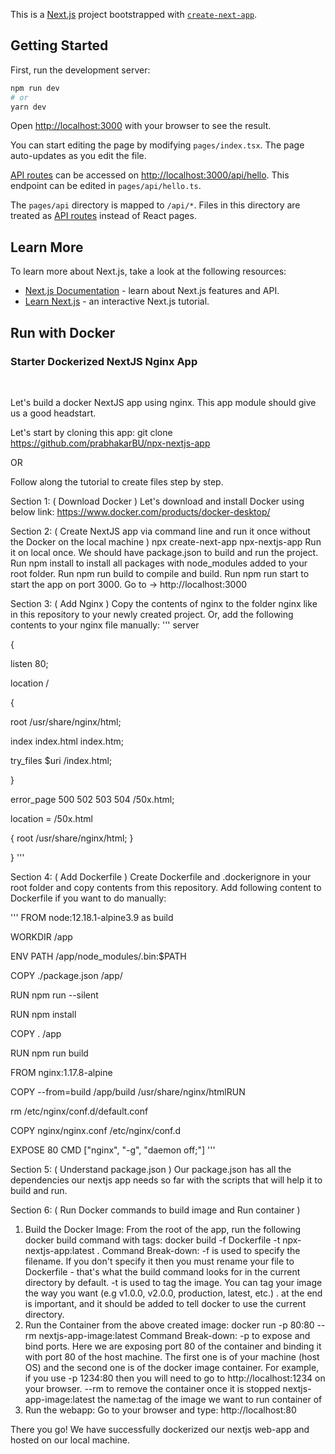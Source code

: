 This is a [Next.js](https://nextjs.org/) project bootstrapped with [`create-next-app`](https://github.com/vercel/next.js/tree/canary/packages/create-next-app).

## Getting Started

First, run the development server:

```bash
npm run dev
# or
yarn dev
```

Open [http://localhost:3000](http://localhost:3000) with your browser to see the result.

You can start editing the page by modifying `pages/index.tsx`. The page auto-updates as you edit the file.

[API routes](https://nextjs.org/docs/api-routes/introduction) can be accessed on [http://localhost:3000/api/hello](http://localhost:3000/api/hello). This endpoint can be edited in `pages/api/hello.ts`.

The `pages/api` directory is mapped to `/api/*`. Files in this directory are treated as [API routes](https://nextjs.org/docs/api-routes/introduction) instead of React pages.

## Learn More

To learn more about Next.js, take a look at the following resources:

- [Next.js Documentation](https://nextjs.org/docs) - learn about Next.js features and API.
- [Learn Next.js](https://nextjs.org/learn) - an interactive Next.js tutorial.

## Run with Docker
### Starter Dockerized NextJS Nginx App 

&nbsp;
&nbsp;

Let's build a docker NextJS app using nginx. This app module should give us a good headstart.

Let's start by cloning this app:
git clone https://github.com/prabhakarBU/npx-nextjs-app

OR 

Follow along the tutorial to create files step by step.

Section 1: ( Download Docker )
Let's download and install Docker using below link:
https://www.docker.com/products/docker-desktop/

Section 2: ( Create NextJS app via command line and run it once without the Docker on the local machine )
npx create-next-app npx-nextjs-app
Run it on local once. We should have package.json to build and run the project.
Run npm install to install all packages with node_modules added to your root folder.
Run npm run build to compile and build.
Run npm run start to start the app on port 3000.
Go to -> http://localhost:3000

Section 3: ( Add Nginx )
Copy the contents of nginx to the folder nginx like in this repository to 
your newly created project.
Or, add the following contents to your nginx file manually:
'''
server 

{

listen 80;

location / 

{

root /usr/share/nginx/html; 

index index.html index.htm; 

try_files $uri /index.html; 

}

error_page 500 502 503 504 /50x.html;

location = /50x.html 

{ root /usr/share/nginx/html; }

}
'''

Section 4: ( Add Dockerfile )
Create Dockerfile and .dockerignore in your root folder and copy contents from this repository.
Add following content to Dockerfile if you want to do manually:

'''
FROM node:12.18.1-alpine3.9 as build 

WORKDIR /app 

ENV PATH /app/node_modules/.bin:$PATH 

COPY ./package.json /app/ 

RUN npm run --silent 

RUN npm install 

COPY . /app 

RUN npm run build 

FROM nginx:1.17.8-alpine 

COPY --from=build /app/build /usr/share/nginx/htmlRUN  

rm /etc/nginx/conf.d/default.conf 

COPY nginx/nginx.conf /etc/nginx/conf.d 

EXPOSE 80 CMD ["nginx", "-g", "daemon off;"]
'''

Section 5: ( Understand package.json )
Our package.json has all the dependencies our nextjs app needs so far with the scripts that
will help it to build and run.


Section 6: ( Run Docker commands to build image and Run container )
1. Build the Docker Image:
From the root of the app, run the following docker build command with tags:
docker build -f Dockerfile -t npx-nextjs-app:latest .
Command Break-down:
-f is used to specify the filename. If you don't specify it then you must rename your file to Dockerfile - that's what the build command looks for in the current directory by default.
-t is used to tag the image. You can tag your image the way you want (e.g v1.0.0, v2.0.0, production, latest, etc.)
. at the end is important, and it should be added to tell docker to use the current directory.
2. Run the Container from the above created image:
docker run -p 80:80 --rm nextjs-app-image:latest
Command Break-down:
-p to expose and bind ports. Here we are exposing port 80 of the container and binding it with port 80 of the host machine. The first one is of your machine (host OS) and the second one is of the docker image container. For example, if you use -p 1234:80 then you will need to go to http://localhost:1234 on your browser.
--rm to remove the container once it is stopped
nextjs-app-image:latest the name:tag of the image we want to run container of
3. Run the webapp:
Go to your browser and type: http://localhost:80

There you go! 
We have successfully dockerized our nextjs web-app and hosted on our local machine.